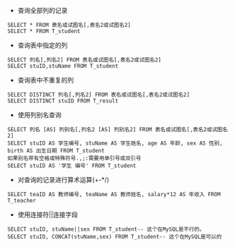 - 查询全部列的记录
```
SELECT * FROM 表名或试图名[,表名2或试图名2]
SELECT * FROM T_student
```
- 查询表中指定的列
```
SELECT 列名[,列名2] FROM 表名或试图名[,表名2或试图名2]
SELECT stuID,stuName FROM T_student
```
- 查询表中不重复的列
```
SELECT DISTINCT 列名[,列名2] FROM 表名或试图名[,表名2或试图名2]
SELECT DISTINCT stuID FROM T_result
```
- 使用列别名查询
```
SELECT 列名 [AS] 列别名[,列名2 [AS] 列别名2] FROM 表名或试图名[,表名2或试图名2]
SELECT stuID AS 学生编号, stuName AS 学生姓名, age AS 年龄, sex AS 性别, birth AS 出生日期 FROM T_student
如果别名带有空格或特殊符号.,;:需要用单引号或双引号
SELECT stuID AS '学生 编号' FROM T_student
```
- 对查询的记录进行算术运算(+-*/)
```
SELECT teaID AS 教师编号, teaName AS 教师姓名, salary*12 AS 年收入 FROM T_teacher
```
- 使用连接符||连接字段
```
SELECT stuID, stuName||sex FROM T_student-- 这个在MySQL是不行的。
SELECT stuID, CONCAT(stuName,sex) FROM T_student-- 这个在MySQL是可以的
```
